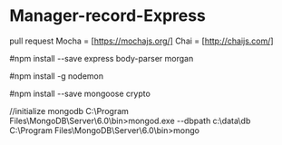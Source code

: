 # Manager-record-Express
pull request 
Mocha = [https://mochajs.org/]
Chai = [http://chaijs.com/]



#npm install --save express body-parser morgan

#npm install -g nodemon

#npm install --save mongoose crypto 


//initialize mongodb
C:\Program Files\MongoDB\Server\6.0\bin>mongod.exe --dbpath c:\data\db
C:\Program Files\MongoDB\Server\6.0\bin>mongo

